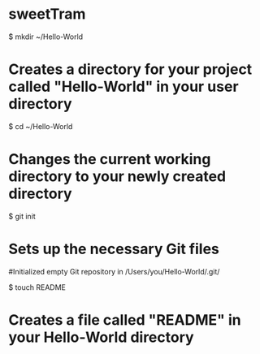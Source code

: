 sweetTram
=========

$ mkdir ~/Hello-World
# Creates a directory for your project called "Hello-World" in your user directory

$ cd ~/Hello-World
# Changes the current working directory to your newly created directory

$ git init
# Sets up the necessary Git files
#Initialized empty Git repository in /Users/you/Hello-World/.git/

$ touch README
# Creates a file called "README" in your Hello-World directory
